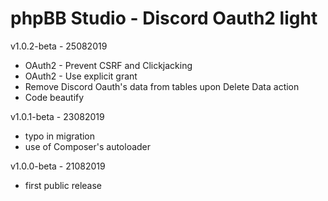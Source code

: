 # phpBB Studio - Discord Oauth2 light

v1.0.2-beta - 25082019

- OAuth2 - Prevent CSRF and Clickjacking
- OAuth2 - Use explicit grant
- Remove Discord Oauth's data from tables upon Delete Data action
- Code beautify

v1.0.1-beta - 23082019

- typo in migration
- use of Composer's autoloader

v1.0.0-beta - 21082019

- first public release
